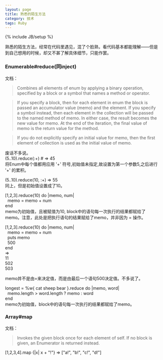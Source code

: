 ```yaml
---
layout: page  
title: 熟悉的陌生方法   
category: 技术  
tags: Ruby   
---
```

{% include JB/setup %}

熟悉的陌生方法，经常在代码里遇见，混了个脸熟，看代码基本都能理解——但是到自己想用的时候，却又不甚了解具体细节，只能作罢。

### Enumerable#reduce(同inject)
文档：   

>Combines all elements of enum by applying a binary operation, specified by a block or a symbol that names a method or operator.

>If you specify a block, then for each element in enum the block is passed an accumulator value (memo) and the element. If you specify a symbol instead, then each element in the collection will be passed to the named method of memo. In either case, the result becomes the new value for memo. At the end of the iteration, the final value of memo is the return value for the method.

>If you do not explicitly specify an initial value for memo, then the first element of collection is used as the initial value of memo.    

废话不多说。    
(5..10).reduce(:+) # => 45   
将Enum中每个值都用应用 '+' 符号,初始值未指定,故设置为第一个参数5,之后进行 '+' 的累积。

(5..10).reduce(10, :+) => 55   
同上，但是初始值设置成了10。   
   
[1,2,3].reduce(10) do |memo, num|   
&nbsp;&nbsp;memo = memo + num   
end    
memo为初始值，且被赋值为10, block中的语句每一次执行的结果都赋给了memo。注意，此处是把执行语句的结果赋给了memo，并非因为 = 操作。

[1,2,3].reduce(10) do |memo, num|       
&nbsp;&nbsp;memo = memo + num     
&nbsp;&nbsp;puts memo     
&nbsp;&nbsp;500    
end  
=>    
11    
502    
503    

memo并不是由=来决定值，而是由最后一个语句500决定值。不多说了。

longest = %w{ cat sheep bear }.reduce do |memo, word|  
&nbsp;&nbsp;memo.length > word.length ? memo : word   
end  
memo为初始值，block中的语句每一次执行的结果都赋给了memo。

### Array#map
文档：  
>Invokes the given block once for each element of self.
If no block is given, an Enumerator is returned instead.

[1,2,3,4].map {|x| x + "!"} => ["a!", "b!", "c!", "d!"]
